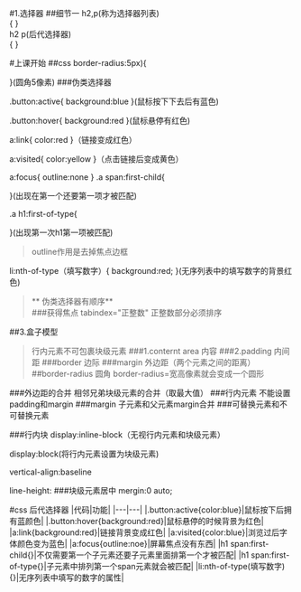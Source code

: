 #1.选择器
##细节一
h2,p(称为选择器列表)  
{
}  
h2 p(后代选择器)  
{
}    

#上课开始
##css
border-radius:5px){

}(圆角5像素)
###伪类选择器 
 
.button:active{
background:blue
}(鼠标按下下去后有蓝色)

.button:hover{
background:red
}(鼠标悬停有红色)

a:link{
color:red
}（链接变成红色）

a:visited{
color:yellow
}（点击链接后变成黄色）  

a:focus{
outline:none
}
.a span:first-child{

}(出现在第一个还要第一项才被匹配)

.a h1:first-of-type{

}(出现第一次h1第一项被匹配)
> outline作用是去掉焦点边框  

li:nth-of-type（填写数字）{
background:red;
}(无序列表中的填写数字的背景红色)

>  ** 伪类选择器有顺序**  
###获得焦点
tabindex="正整数"
> 正整数部分必须排序


##3.盒子模型
> 行内元素不可包裹块级元素
###1.conternt area
内容
###2.padding
内间距
###border
边际
###margin
外边距（两个元素之间的距离）
##border-radius
圆角
> border-radius=宽高像素就会变成一个圆形

###外边距的合并
相邻兄弟块级元素的合并（取最大值）
###行内元素
不能设置padding和margin
###margin
子元素和父元素margin合并
###可替换元素和不可替换元素

###行内块
display:inline-block（无视行内元素和块级元素）

display:block(将行内元素设置为块级元素)

vertical-align:baseline

line-height:
 ###块级元素居中
mergin:0 auto;  

#css 后代选择器
|代码|功能|
|---|---|
|.button:active{color:blue}|鼠标按下后拥有蓝颜色|
|.button:hover{background:red}|鼠标悬停的时候背景为红色|
|a:link{background:red}|链接背景变成红色|
|a:visited{color:blue}|浏览过后字体颜色变为蓝色|
|a:focus{outline:noe}|屏幕焦点没有东西|
|h1 span:first-child{}|不仅需要第一个子元素还要子元素里面排第一个才被匹配|
|h1 span:first-of-type{}|子元素中排列第一个span元素就会被匹配|
|li:nth-of-type(填写数字){}|无序列表中填写的数字的属性|





